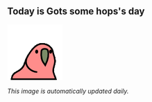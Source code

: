 ## Today is Gots some hops's day

![An animated GIF of a parrot, probably multi-colored](https://raw.githubusercontent.com/jmhobbs/cultofthepartyparrot.com/master/parrots/hd/jumpingparrot.gif)

*This image is automatically updated daily.*
